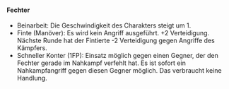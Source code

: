 #### Fechter

* Beinarbeit: Die Geschwindigkeit des Charakters steigt um 1.
* Finte (Manöver): Es wird kein Angriff ausgeführt. +2 Verteidigung. Nächste Runde hat der Fintierte -2 Verteidigung
gegen Angriffe des Kämpfers.
* Schneller Konter (1FP): Einsatz möglich gegen einen Gegner, der den Fechter gerade im Nahkampf verfehlt hat. Es ist
sofort ein Nahkampfangriff gegen diesen Gegner möglich. Das verbraucht keine Handlung.
